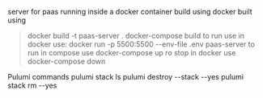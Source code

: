 server for paas
running inside a docker container
build using docker built using 
> docker build -t paas-server .
> docker-compose build
to run use in docker use:
> docker run -p 5500:5500 --env-file .env paas-server
 to run in compose use docker-compose up
 ro stop in docker use docker-compose down


Pulumi commands 
pulumi stack ls
pulumi destroy --stack <stack-name> --yes
pulumi stack rm <stack-name> --yes